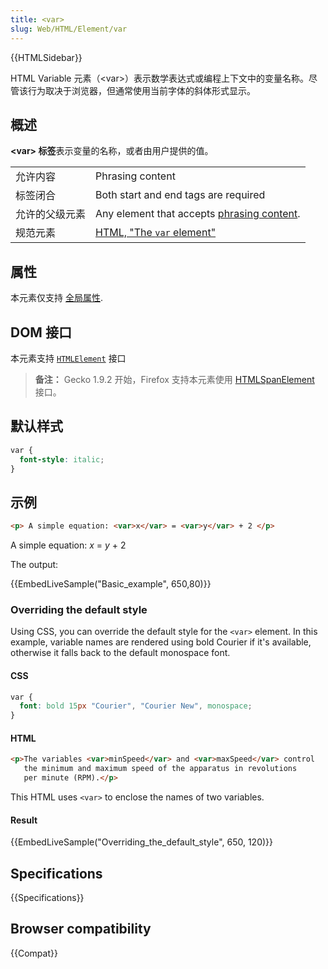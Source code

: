 ```yaml
---
title: <var>
slug: Web/HTML/Element/var
---
```


{{HTMLSidebar}}

HTML Variable 元素（\<var>）表示数学表达式或编程上下文中的变量名称。尽管该行为取决于浏览器，但通常使用当前字体的斜体形式显示。

## 概述

**\<var> 标签**表示变量的名称，或者由用户提供的值。

<table class="standard-table">
 <tbody>
  <tr>
   <td>允许内容</td>
   <td>Phrasing content</td>
  </tr>
  <tr>
   <td>标签闭合</td>
   <td>Both start and end tags are required</td>
  </tr>
  <tr>
   <td>允许的父级元素</td>
   <td>Any element that accepts <a href="/zh-CN/docs/Web/Guide/HTML/Content_categories#短语元素（phrasing content）">phrasing content</a>.</td>
  </tr>
  <tr>
   <td>规范元素</td>
   <td><a href="https://www.whatwg.org/html/#the-var-element">HTML, "The <code>var</code> element"</a></td>
  </tr>
 </tbody>
</table>

## 属性

本元素仅支持 [全局属性](/zh-CN/docs/Web/HTML/Global_attributes).

## DOM 接口

本元素支持 [`HTMLElement`](/zh-CN/docs/Web/API/Element) 接口

> **备注：** Gecko 1.9.2 开始，Firefox 支持本元素使用 [HTMLSpanElement](/zh-CN/docs/Web/API/HTMLSpanElement) 接口。

## 默认样式

```css
var {
  font-style: italic;
}
```

## 示例

```html
<p> A simple equation: <var>x</var> = <var>y</var> + 2 </p>
```

A simple equation: _x_ = _y_ + 2

The output:

{{EmbedLiveSample("Basic_example", 650,80)}}

### Overriding the default style

Using CSS, you can override the default style for the `<var>` element. In this example, variable names are rendered using bold Courier if it's available, otherwise it falls back to the default monospace font.

#### CSS

```css
var {
  font: bold 15px "Courier", "Courier New", monospace;
}
```

#### HTML

```html
<p>The variables <var>minSpeed</var> and <var>maxSpeed</var> control
   the minimum and maximum speed of the apparatus in revolutions
   per minute (RPM).</p>
```

This HTML uses `<var>` to enclose the names of two variables.

#### Result

{{EmbedLiveSample("Overriding_the_default_style", 650, 120)}}

## Specifications

{{Specifications}}

## Browser compatibility

{{Compat}}
